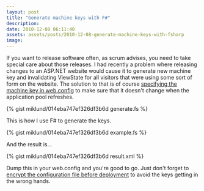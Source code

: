 ```yaml
---
layout: post
title: "Generate machine keys with F#"
description:
date: 2010-12-08 06:11:40
assets: assets/posts/2010-12-08-generate-machine-keys-with-fsharp
image: 
---
```


If you want to release software often, as scrum advises, you need to take special care about those releases. I had recently a problem where releasing changes to an ASP.NET website would cause it to generate new machine key and invalidating ViewState for all visitors that were using some sort of form on the website.  The solution to that is of course [specifying the machine key in web.config](http://http://msdn.microsoft.com/en-us/library/ff649308.aspx) to make sure that it doesn't change when the application pool refreshes.</p>

{% gist miklund/014eba747ef326df3b6d generate.fs %}

This is how I use F# to generate the keys.

{% gist miklund/014eba747ef326df3b6d example.fs %}

And the result is...

{% gist miklund/014eba747ef326df3b6d result.xml %}

Dump this in your web.config and you're good to go. Just don't forget to [encrypt the configuration file before deployment](/2010/05/19/encrypt-your-web-config-with-msbuild.html) to avoid the keys getting in the wrong hands.

